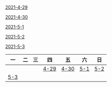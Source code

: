 

[2021-4-29](4-29.md)

[2021-4-30](4-30.md)

[2021-5-1](5-1.md)

[2021-5-2](5-2.md)

[2021-5-3](5-3.md)

| 一 | 二 | 三 | 四 | 五 | 六 | 日 |
| ---- | ---- | ---- | ---- | ---- | ---- | ---- |
|   |   |   | [4-29](../2021/4-29.md) | [4-30](../2021/4-29.md) | [5-1](../2021/5-1.md) | [5-2](../2021/5-2.md) |
| [5-3](../2021/5-3.md) |

